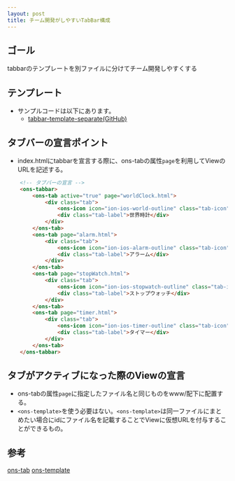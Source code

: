 ```yaml
---
layout: post
title: チーム開発がしやすいTabBar構成
---
```


## ゴール
tabbarのテンプレートを別ファイルに分けてチーム開発しやすくする

## テンプレート
* サンプルコードは以下にあります。
    * [tabbar-template-separate(GitHub)](https://github.com/ffa500/tabbar-template-separate)

## タブバーの宣言ポイント
* index.htmlにtabbarを宣言する際に、ons-tabの属性`page`を利用してViewのURLを記述する。

```html
    <!-- タブバーの宣言 -->
    <ons-tabbar>
        <ons-tab active="true" page="worldClock.html">
            <div class="tab">
                <ons-icon icon="ion-ios-world-outline" class="tab-icon"></ons-icon>
                <div class="tab-label">世界時計</div>
            </div>
        </ons-tab>
        <ons-tab page="alarm.html">
            <div class="tab">
                <ons-icon icon="ion-ios-alarm-outline" class="tab-icon"></ons-icon>
                <div class="tab-label">アラーム</div>
            </div>
        </ons-tab>
        <ons-tab page="stopWatch.html">
            <div class="tab">
                <ons-icon icon="ion-ios-stopwatch-outline" class="tab-icon"></ons-icon>
                <div class="tab-label">ストップウォッチ</div>
            </div>
        </ons-tab>
        <ons-tab page="timer.html">
            <div class="tab">
                <ons-icon icon="ion-ios-timer-outline" class="tab-icon"></ons-icon>
                <div class="tab-label">タイマー</div>
            </div>
        </ons-tab>
    </ons-tabbar>
```

## タブがアクティブになった際のViewの宣言
* ons-tabの属性`page`に指定したファイル名と同じものをwww/配下に配置する。
* `<ons-template>`を使う必要はない。`<ons-template>`は同一ファイルにまとめたい場合にidにファイル名を記載することでViewに仮想URLを付与することができるもの。

## 参考
[ons-tab](http://ja.onsen.io/reference/ons-tab.html)
[ons-template](http://ja.onsen.io/reference/ons-template.html)
